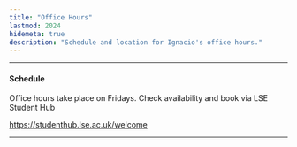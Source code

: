 ```yaml
---
title: "Office Hours"
lastmod: 2024
hidemeta: true
description: "Schedule and location for Ignacio's office hours."
---
```


--- 
#### Schedule

Office hours take place on Fridays. Check availability and book via LSE Student Hub

https://studenthub.lse.ac.uk/welcome

---
